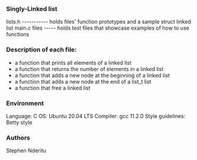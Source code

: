 ### Singly-Linked list
lists.h ----------- holds files' function prototypes and a sample struct linked list
main.c files ----- holds test files that showcase examples of how to use functions

### Description of each file:
* a function that prints all elements of a linked list
* a function that returns the number of elements in a linked list
* a function that adds a new node at the beginning of a linked list
* a function that adds a new node at the end of a list_t list
* a function that free a linked list

### Environment
Language: C
OS: Ubuntu 20.04 LTS
Compiler: gcc 11.2.0
Style guidelines: Betty style

### Authors
Stephen Nderitu
